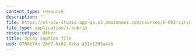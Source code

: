 ```yaml
---
content_type: resource
description: ''
file: https://ol-ocw-studio-app-qa.s3.amazonaws.com/courses/6-002-circuits-and-electronics-spring-2007/0768b78e26d75c628ebaa31e1205a4ab_bX8i2yECWaU.vtt
file_type: application/x-subrip
resourcetype: Other
title: 3play caption file
uid: 0768b78e-26d7-5c62-8eba-a31e1205a4ab
---
```

